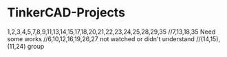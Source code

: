 # TinkerCAD-Projects
1,2,3,4,5,7,8,9,11,13,14,15,17,18,20,21,22,23,24,25,28,29,35
//7,13,18,35 Need some works
//6,10,12,16,19,26,27 not watched or didn't understand
//(14,15),(11,24) group
